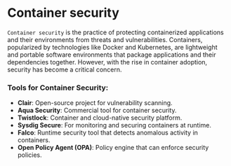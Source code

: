 # Container security

`Container security` is the practice of protecting containerized applications and their environments from threats and vulnerabilities. Containers, popularized by technologies like Docker and Kubernetes, are lightweight and portable software environments that package applications and their dependencies together. However, with the rise in container adoption, security has become a critical concern.

### Tools for Container Security:
- **Clair**: Open-source project for vulnerability scanning.
- **Aqua Security**: Commercial tool for container security.
- **Twistlock**: Container and cloud-native security platform.
- **Sysdig Secure**: For monitoring and securing containers at runtime.
- **Falco**: Runtime security tool that detects anomalous activity in containers.
- **Open Policy Agent (OPA)**: Policy engine that can enforce security policies.

